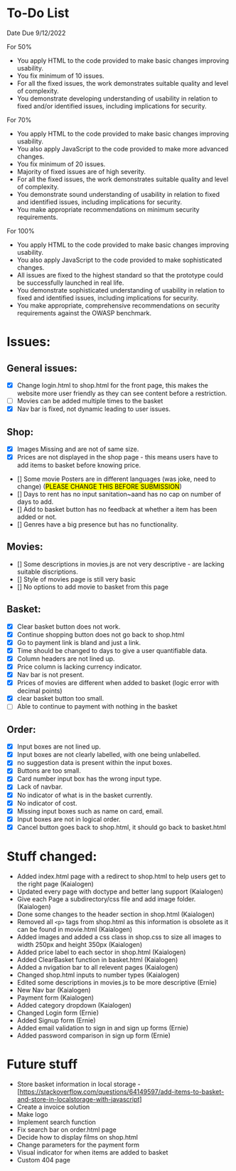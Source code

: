 # To-Do List 

Date Due 9/12/2022

For 50%
- You apply HTML to the code provided to make basic changes improving usability.
- You fix minimum of 10 issues.
- For all the fixed issues, the work demonstrates suitable quality and level of complexity.
- You demonstrate developing understanding of usability in relation to fixed and/or identified issues, including implications for security.

For 70%
- You apply HTML to the code provided to make basic changes improving usability.
- You also apply JavaScript to the code provided to make more advanced changes.
- You fix minimum of 20 issues.
- Majority of fixed issues are of high severity.
- For all the fixed issues, the work demonstrates suitable quality and level of complexity.
- You demonstrate sound understanding of usability in relation to fixed and identified issues, including implications for security. 
- You make appropriate recommendations on minimum security requirements.

For 100%
- You apply HTML to the code provided to make basic changes improving usability.
- You also apply JavaScript to the code provided to make sophisticated changes.
- All issues are fixed to the highest standard so that the prototype could be successfully launched in real life.
- You demonstrate sophisticated understanding of usability in relation to fixed and identified issues, including implications for security.
- You make appropriate, comprehensive recommendations on security requirements against the OWASP benchmark.


# Issues:

 ## General issues:
 - [x] Change login.html to shop.html for the front page, this makes the website more user friendly as they can see content before a restriction.
 - [ ] Movies can be added multiple times to the basket
 - [x] Nav bar is fixed, not dynamic leading to user issues.

 ## Shop:
 - [x] Images Missing and are not of same size.
 - [x] Prices are not displayed in the shop page - this means users have to add items to basket before knowing price.
 - [] Some movie Posters are in different languages (was joke, need to change) (<mark>PLEASE CHANGE THIS BEFORE SUBMISSION</mark>)
 - [] Days to rent has no input sanitation~aand has no cap on number of days to add.
 - [] Add to basket button has no feedback at whether a item has been added or not.
 - [] Genres have a big presence but has no functionality.

 ## Movies:
 - [] Some descriptions in movies.js are not very descriptive - are lacking suitable discriptions.
 - [] Style of movies page is still very basic
 - [] No options to add movie to basket from this page

 ## Basket:
 - [x] Clear basket button does not work.
 - [x] Continue shopping button does not go back to shop.html
 - [x] Go to payment link is bland and just a link.
 - [x] Time should be changed to days to give a user quantifiable data.
 - [x] Column headers are not lined up.
 - [x] Price column is lacking currency indicator.
 - [x] Nav bar is not present. 
 - [x] Prices of movies are different when added to basket (logic error with decimal points)
 - [x] clear basket button too small.
 - [ ] Able to continue to payment with nothing in the basket

 ## Order:
 - [x] Input boxes are not lined up.
 - [x] Input boxes are not clearly labelled, with one being unlabelled.
 - [x] no suggestion data is present within the input boxes.
 - [x]  Buttons are too small.
 - [x] Card number input box has the wrong input type.
 - [x] Lack of navbar.
 - [x] No indicator of what is in the basket currently.
 - [x] No indicator of cost.
 - [x] Missing input boxes such as name on card, email.
 - [x] Input boxes are not in logical order.
 - [x] Cancel button goes back to shop.html, it should go back to basket.html

# Stuff changed:
- Added index.html page with a redirect to shop.html to help users get to the right page (Kaialogen)
- Updated every page with doctype and better lang support (Kaialogen) 
- Give each Page a subdirectory/css file and add image folder. (Kaialogen)
- Done some changes to the header section in shop.html (Kaialogen)
- Removed all `<p>` tags from shop.html as this information is obsolete as it can be found in movie.html (Kaialogen) 
- Added images and added a css class in shop.css to size all images to width 250px and height 350px (Kaialogen)
- Added price label to each sector in shop.html (Kaialogen)
- Added ClearBasket function in basket.html (Kaialogen)
- Added a nvigation bar to all relevent pages (Kaialogen)
- Changed shop.html inputs to number types (Kaialogen)  
- Edited some descriptions in movies.js to be more descriptive (Ernie)
- New Nav bar (Kaialogen)
- Payment form (Kaialogen)
- Added category dropdown (Kaialogen)
- Changed Login form (Ernie)
- Added Signup form (Ernie)
- Added email validation to sign in and sign up forms (Ernie)
- Added password comparison in sign up form (Ernie)

# Future stuff
- Store basket information in local storage - [https://stackoverflow.com/questions/64149597/add-items-to-basket-and-store-in-localstorage-with-javascript]
- Create a invoice solution
- Make logo
- Implement search function
- Fix search bar on order.html page
- Decide how to display films on shop.html
- Change parameters for the payment form
- Visual indicator for when items are added to basket
- Custom 404 page